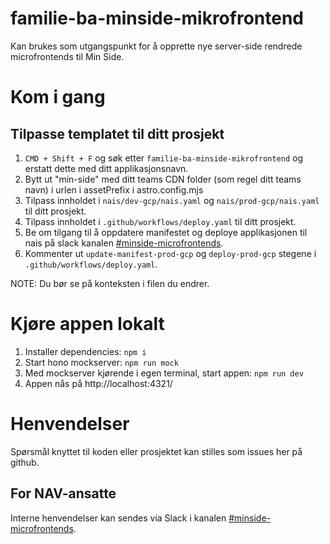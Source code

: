 # familie-ba-minside-mikrofrontend

Kan brukes som utgangspunkt for å opprette nye server-side rendrede microfrontends til Min Side.

# Kom i gang

## Tilpasse templatet til ditt prosjekt

1. `CMD + Shift + F` og søk etter `familie-ba-minside-mikrofrontend` og erstatt dette med ditt applikasjonsnavn.
2. Bytt ut "min-side" med ditt teams CDN folder (som regel ditt teams navn) i urlen i assetPrefix i astro.config.mjs
3. Tilpass innholdet i `nais/dev-gcp/nais.yaml` og `nais/prod-gcp/nais.yaml` til ditt prosjekt.
4. Tilpass innholdet i `.github/workflows/deploy.yaml` til ditt prosjekt.
5. Be om tilgang til å oppdatere manifestet og deploye applikasjonen til nais på slack
   kanalen [#minside-microfrontends](https://nav-it.slack.com/archives/C04V21LT27P).
6. Kommenter ut `update-manifest-prod-gcp` og `deploy-prod-gcp` stegene i `.github/workflows/deploy.yaml`.

NOTE: Du bør se på konteksten i filen du endrer.

# Kjøre appen lokalt

1. Installer dependencies: `npm i`
2. Start hono mockserver: `npm run mock`
3. Med mockserver kjørende i egen terminal, start appen: `npm run dev`
4. Appen nås på http://localhost:4321/

# Henvendelser

Spørsmål knyttet til koden eller prosjektet kan stilles som issues her på github.

## For NAV-ansatte

Interne henvendelser kan sendes via Slack i
kanalen [#minside-microfrontends](https://nav-it.slack.com/archives/C04V21LT27P).
